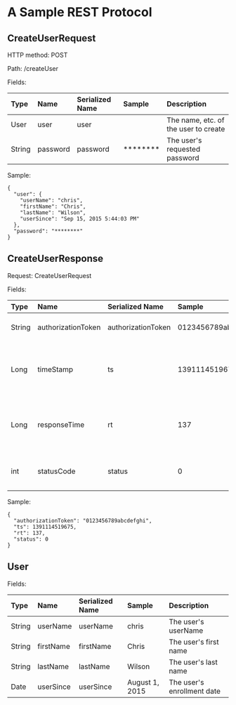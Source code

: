 # A Sample REST Protocol

## CreateUserRequest

HTTP method: POST

Path: /createUser

Fields:

Type|Name|Serialized Name|Sample|Description
:---|:---|:-------|:-----|:----------
User|user|user||The name, etc. of the user to create
String|password|password|********|The user's requested password


Sample:

```
{
  "user": {
    "userName": "chris",
    "firstName": "Chris",
    "lastName": "Wilson",
    "userSince": "Sep 15, 2015 5:44:03 PM"
  },
  "password": "********"
}
```
## CreateUserResponse

Request: CreateUserRequest

Fields:

Type|Name|Serialized Name|Sample|Description
:---|:---|:-------|:-----|:----------
String|authorizationToken|authorizationToken|0123456789abcdefghi|The user's authorizationtoken (in Base64)
Long|timeStamp|ts|1391114519675|The time the server received the request that generated this response (milliseconds since The Epoch)
Long|responseTime|rt|137|The response time of the server to the request that generated this response (milliseconds)
int|statusCode|status|0|The status of the request. See BaseResponse.Status for values.


Sample:

```
{
  "authorizationToken": "0123456789abcdefghi",
  "ts": 1391114519675,
  "rt": 137,
  "status": 0
}
```
## User

Fields:

Type|Name|Serialized Name|Sample|Description
:---|:---|:-------|:-----|:----------
String|userName|userName|chris|The user's userName
String|firstName|firstName|Chris|The user's first name
String|lastName|lastName|Wilson|The user's last name
Date|userSince|userSince|August 1, 2015|The user's enrollment date


